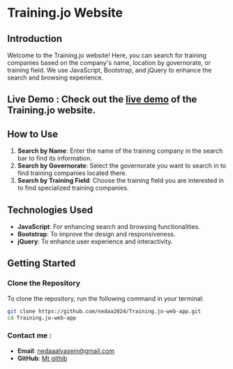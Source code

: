# Training.jo Website

## Introduction
Welcome to the Training.jo website! Here, you can search for training companies based on the company's name, location by governorate, or training field. We use JavaScript, Bootstrap, and jQuery to enhance the search and browsing experience.

## Live Demo : Check out the [live demo](https://666cb2803d4ad0146daa69bd--fastidious-panda-9b077f.netlify.app/) of the Training.jo website.


## How to Use
1. **Search by Name**: Enter the name of the training company in the search bar to find its information.
2. **Search by Governorate**: Select the governorate you want to search in to find training companies located there.
3. **Search by Training Field**: Choose the training field you are interested in to find specialized training companies.

## Technologies Used
- **JavaScript**: For enhancing search and browsing functionalities.
- **Bootstrap**: To improve the design and responsiveness.
- **jQuery**: To enhance user experience and interactivity.

## Getting Started

### Clone the Repository
To clone the repository, run the following command in your terminal:

```bash
git clone https://github.com/nedaa2024/Training.jo-web-app.git
cd Training.jo-web-app
```


### Contact me :
- **Email**: [nedaaalyasein@gmail.com](nedaaalyasein@gmail.com)
- **GitHub**: [Mt githib](https://github.com/nedaa2024)
